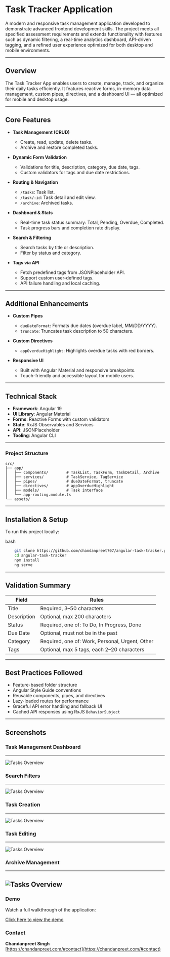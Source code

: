 # Task Tracker Application

A modern and responsive task management application developed to demonstrate advanced frontend development skills. The project meets all specified assessment requirements and extends functionality with features such as dynamic filtering, a real-time analytics dashboard, API-driven tagging, and a refined user experience optimized for both desktop and mobile environments.

---

## Overview

The Task Tracker App enables users to create, manage, track, and organize their daily tasks efficiently. It features reactive forms, in-memory data management, custom pipes, directives, and a dashboard UI — all optimized for mobile and desktop usage.

---

## Core Features

- **Task Management (CRUD)**
  - Create, read, update, delete tasks.
  - Archive and restore completed tasks.

- **Dynamic Form Validation**
  - Validations for title, description, category, due date, tags.
  - Custom validators for tags and due date restrictions.

- **Routing & Navigation**
  - `/tasks`: Task list.
  - `/task/:id`: Task detail and edit view.
  - `/archive`: Archived tasks.

- **Dashboard & Stats**
  - Real-time task status summary: Total, Pending, Overdue, Completed.
  - Task progress bars and completion rate display.

- **Search & Filtering**
  - Search tasks by title or description.
  - Filter by status and category.

- **Tags via API**
  - Fetch predefined tags from JSONPlaceholder API.
  - Support custom user-defined tags.
  - API failure handling and local caching.

---

## Additional Enhancements

- **Custom Pipes**
  - `dueDateFormat`: Formats due dates (overdue label, MM/DD/YYYY).
  - `truncate`: Truncates task description to 50 characters.

- **Custom Directives**
  - `appOverdueHighlight`: Highlights overdue tasks with red borders.

- **Responsive UI**
  - Built with Angular Material and responsive breakpoints.
  - Touch-friendly and accessible layout for mobile users.

---

## Technical Stack

- **Framework**: Angular 19
- **UI Library**: Angular Material
- **Forms**: Reactive Forms with custom validators
- **State**: RxJS Observables and Services
- **API**: JSONPlaceholder
- **Tooling**: Angular CLI

---

### Project Structure

```
src/
├── app/
│   ├── components/        # TaskList, TaskForm, TaskDetail, Archive
│   ├── services/          # TaskService, TagService
│   ├── pipes/             # dueDateFormat, truncate
│   ├── directives/        # appOverdueHighlight
│   ├── models/            # Task interface
│   └── app-routing.module.ts
└── assets/
```



---

## Installation & Setup

To run this project locally:

bash
```bash
    git clone https://github.com/chandanpreet707/angular-task-tracker.git
    cd angular-task-tracker
    npm install
    ng serve
```
---

## Validation Summary
| Field  | Rules  |
| ------------ | ------------ |
| Title  | Required, 3–50 characters  |
| Description  | Optional, max 200 characters  |
| Status |  Required, one of: To Do, In Progress, Done |
| Due Date  | Optional, must not be in the past  |
| Category  |  Required, one of: Work, Personal, Urgent, Other |
| Tags  |  Optional, max 5 tags, each 2–20 characters |
---
## Best Practices Followed
- Feature-based folder structure
- Angular Style Guide conventions
- Reusable components, pipes, and directives
- Lazy-loaded routes for performance
- Graceful API error handling and fallback UI
- Cached API responses using RxJS `BehaviorSubject`
---
## Screenshots
### Task Management Dashboard
---
![Tasks Overview](screenshots/tasks.png)
### Search Filters
---
![Tasks Overview](screenshots/search_filter.png)
### Task Creation
---
![Tasks Overview](screenshots/add_new_task.png)
### Task Editing
---
![Tasks Overview](screenshots/edit.png)
### Archive Management
---
![Tasks Overview](screenshots/archive.png)
---

### Demo

Watch a full walkthrough of the application:

[Click here to view the demo](https://youtu.be/pj64cZqenlE)

### Contact

**Chandanpreet Singh**  
[https://chandanpreet.com/#contact](https://chandanpreet.com/#contact)



